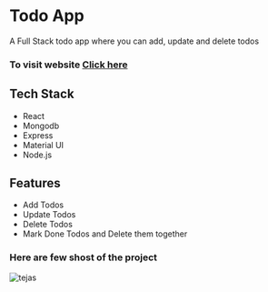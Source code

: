 
<h1>Todo App</h1>
<P>A Full Stack todo app where you can add, update and delete todos</P>

<h3>To visit  website   <a href='https://sparkly-sherbet-8b2367.netlify.app/'>Click here</a></h3>

<h2>Tech Stack</h2>
<div>
  <ul>
    <li> React</li>
     <li>Mongodb</li>
     <li>Express</li>
     <li>Material UI</li>
    <li>Node.js</li>
  </ul>
</div>
<h2>Features</h2>
  <ul>
    <li>Add Todos</li>
     <li>Update Todos</li>
     <li>Delete Todos</li>
     <li>Mark Done Todos and Delete them together</li>
    
  </ul>
  <h3>Here are few shost of the project</h3>
  <div>
  <img src='https://github.com/YelveTejas/Todo-frontend/assets/103955930/1c45cca0-baf4-4958-950d-95eaa4eedbc7' alt='tejas'></img>
 


</div>
